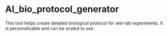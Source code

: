 # AI_bio_protocol_generator

This tool helps create detailed biological protocol for wet-lab experiments. It is personalizable and can be scaled to use.
